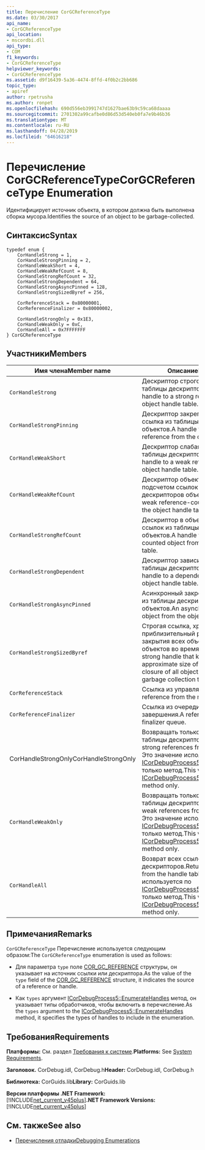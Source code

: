 ```yaml
---
title: Перечисление CorGCReferenceType
ms.date: 03/30/2017
api_name:
- CorGCReferenceType
api_location:
- mscordbi.dll
api_type:
- COM
f1_keywords:
- CorGCReferenceType
helpviewer_keywords:
- CorGCReferenceType
ms.assetid: d9f16439-5a36-4474-8ffd-4f0b2c2bb686
topic_type:
- apiref
author: rpetrusha
ms.author: ronpet
ms.openlocfilehash: 690d556eb3991747d1627bae63b9c59ca68daaaa
ms.sourcegitcommit: 2701302a99cafbe0d86d53d540eb0fa7e9b46b36
ms.translationtype: MT
ms.contentlocale: ru-RU
ms.lasthandoff: 04/28/2019
ms.locfileid: "64616218"
---
```

# <a name="corgcreferencetype-enumeration"></a><span data-ttu-id="72a16-102">Перечисление CorGCReferenceType</span><span class="sxs-lookup"><span data-stu-id="72a16-102">CorGCReferenceType Enumeration</span></span>
<span data-ttu-id="72a16-103">Идентифицирует источник объекта, в котором должна быть выполнена сборка мусора.</span><span class="sxs-lookup"><span data-stu-id="72a16-103">Identifies the source of an object to be garbage-collected.</span></span>  
  
## <a name="syntax"></a><span data-ttu-id="72a16-104">Синтаксис</span><span class="sxs-lookup"><span data-stu-id="72a16-104">Syntax</span></span>  
  
```  
typedef enum {  
    CorHandleStrong = 1,  
    CorHandleStrongPinning = 2,  
    CorHandleWeakShort = 4,  
    CorHandleWeakRefCount = 8,  
    CorHandleStrongRefCount = 32,  
    CorHandleStrongDependent = 64,  
    CorHandleStrongAsyncPinned = 128,  
    CorHandleStrongSizedByref = 256,  
  
    CorReferenceStack = 0x80000001,  
    CorReferenceFinalizer = 0x80000002,  
  
    CorHandleStrongOnly = 0x1E3,  
    CorHandleWeakOnly = 0xC,  
    CorHandleAll = 0x7FFFFFFF  
} CorGCReferenceType  
```  
  
## <a name="members"></a><span data-ttu-id="72a16-105">Участники</span><span class="sxs-lookup"><span data-stu-id="72a16-105">Members</span></span>  
  
|<span data-ttu-id="72a16-106">Имя члена</span><span class="sxs-lookup"><span data-stu-id="72a16-106">Member name</span></span>|<span data-ttu-id="72a16-107">Описание</span><span class="sxs-lookup"><span data-stu-id="72a16-107">Description</span></span>|  
|-----------------|-----------------|  
|`CorHandleStrong`|<span data-ttu-id="72a16-108">Дескриптор строгой ссылки из таблицы дескрипторов объектов.</span><span class="sxs-lookup"><span data-stu-id="72a16-108">A handle to a strong reference from the object handle table.</span></span>|  
|`CorHandleStrongPinning`|<span data-ttu-id="72a16-109">Дескриптор закрепленная строгая ссылка из таблицы дескрипторов объектов.</span><span class="sxs-lookup"><span data-stu-id="72a16-109">A handle to a pinned strong reference from the object handle table.</span></span>|  
|`CorHandleWeakShort`|<span data-ttu-id="72a16-110">Дескриптор слабая ссылка из таблицы дескрипторов объектов.</span><span class="sxs-lookup"><span data-stu-id="72a16-110">A handle to a weak reference from the object handle table.</span></span>|  
|`CorHandleWeakRefCount`|<span data-ttu-id="72a16-111">Дескриптор объекта слабые подсчетом ссылок из таблицы дескрипторов объектов.</span><span class="sxs-lookup"><span data-stu-id="72a16-111">A handle to a weak reference-counted object from the object handle table.</span></span>|  
|`CorHandleStrongRefCount`|<span data-ttu-id="72a16-112">Дескриптор в объект с подсчетом ссылок из таблицы дескрипторов объектов.</span><span class="sxs-lookup"><span data-stu-id="72a16-112">A handle to a reference-counted object from the object handle table.</span></span>|  
|`CorHandleStrongDependent`|<span data-ttu-id="72a16-113">Дескриптор зависимого объекта из таблицы дескрипторов объектов.</span><span class="sxs-lookup"><span data-stu-id="72a16-113">A handle to a dependent object from the object handle table.</span></span>|  
|`CorHandleStrongAsyncPinned`|<span data-ttu-id="72a16-114">Асинхронный закрепленный объект из таблицы дескрипторов объектов.</span><span class="sxs-lookup"><span data-stu-id="72a16-114">An asynchronous pinned object from the object handle table.</span></span>|  
|`CorHandleStrongSizedByref`|<span data-ttu-id="72a16-115">Строгая ссылка, хранящая приблизительный размер общего закрытия всех объектов и корневых объектов во время сборки мусора.</span><span class="sxs-lookup"><span data-stu-id="72a16-115">A strong handle that keeps an approximate size of the collective closure of all objects and object roots at garbage collection time.</span></span>|  
|`CorReferenceStack`|<span data-ttu-id="72a16-116">Ссылка из управляемого стека.</span><span class="sxs-lookup"><span data-stu-id="72a16-116">A reference from the managed stack.</span></span>|  
|`CorReferenceFinalizer`|<span data-ttu-id="72a16-117">Ссылка из очереди метода завершения.</span><span class="sxs-lookup"><span data-stu-id="72a16-117">A reference from the finalizer queue.</span></span>|  
|<span data-ttu-id="72a16-118">CorHandleStrongOnly</span><span class="sxs-lookup"><span data-stu-id="72a16-118">CorHandleStrongOnly</span></span>|<span data-ttu-id="72a16-119">Возвращать только строгих ссылок из таблицы дескрипторов.</span><span class="sxs-lookup"><span data-stu-id="72a16-119">Return only strong references from the handle table.</span></span> <span data-ttu-id="72a16-120">Это значение используется по [ICorDebugProcess5::EnumerateHandles](../../../../docs/framework/unmanaged-api/debugging/icordebugprocess5-enumeratehandles-method.md) только метод.</span><span class="sxs-lookup"><span data-stu-id="72a16-120">This value is used by the [ICorDebugProcess5::EnumerateHandles](../../../../docs/framework/unmanaged-api/debugging/icordebugprocess5-enumeratehandles-method.md) method only.</span></span>|  
|`CorHandleWeakOnly`|<span data-ttu-id="72a16-121">Возвращать только слабые ссылки из таблицы дескрипторов.</span><span class="sxs-lookup"><span data-stu-id="72a16-121">Return only weak references from the handle table.</span></span> <span data-ttu-id="72a16-122">Это значение используется по [ICorDebugProcess5::EnumerateHandles](../../../../docs/framework/unmanaged-api/debugging/icordebugprocess5-enumeratehandles-method.md) только метод.</span><span class="sxs-lookup"><span data-stu-id="72a16-122">This value is used by the [ICorDebugProcess5::EnumerateHandles](../../../../docs/framework/unmanaged-api/debugging/icordebugprocess5-enumeratehandles-method.md) method only.</span></span>|  
|`CorHandleAll`|<span data-ttu-id="72a16-123">Возврат всех ссылок из таблицы дескрипторов.</span><span class="sxs-lookup"><span data-stu-id="72a16-123">Return all references from the handle table.</span></span> <span data-ttu-id="72a16-124">Это значение используется по [ICorDebugProcess5::EnumerateHandles](../../../../docs/framework/unmanaged-api/debugging/icordebugprocess5-enumeratehandles-method.md) только метод.</span><span class="sxs-lookup"><span data-stu-id="72a16-124">This value is used by the [ICorDebugProcess5::EnumerateHandles](../../../../docs/framework/unmanaged-api/debugging/icordebugprocess5-enumeratehandles-method.md) method only.</span></span>|  
  
## <a name="remarks"></a><span data-ttu-id="72a16-125">Примечания</span><span class="sxs-lookup"><span data-stu-id="72a16-125">Remarks</span></span>  
 <span data-ttu-id="72a16-126">`CorGCReferenceType` Перечисление используется следующим образом:</span><span class="sxs-lookup"><span data-stu-id="72a16-126">The `CorGCReferenceType` enumeration is used as follows:</span></span>  
  
- <span data-ttu-id="72a16-127">Для параметра `type` поле [COR_GC_REFERENCE](../../../../docs/framework/unmanaged-api/debugging/cor-gc-reference-structure.md) структуры, он указывает на источник ссылки или дескриптора.</span><span class="sxs-lookup"><span data-stu-id="72a16-127">As the value of the `type` field of the [COR_GC_REFERENCE](../../../../docs/framework/unmanaged-api/debugging/cor-gc-reference-structure.md) structure, it indicates the source of a reference or handle.</span></span>  
  
- <span data-ttu-id="72a16-128">Как `types` аргумент [ICorDebugProcess5::EnumerateHandles](../../../../docs/framework/unmanaged-api/debugging/icordebugprocess5-enumeratehandles-method.md) метод, он указывает типы обработчиков, чтобы включить в перечисление.</span><span class="sxs-lookup"><span data-stu-id="72a16-128">As the `types` argument to the [ICorDebugProcess5::EnumerateHandles](../../../../docs/framework/unmanaged-api/debugging/icordebugprocess5-enumeratehandles-method.md) method, it specifies the types of handles to include in the enumeration.</span></span>  
  
## <a name="requirements"></a><span data-ttu-id="72a16-129">Требования</span><span class="sxs-lookup"><span data-stu-id="72a16-129">Requirements</span></span>  
 <span data-ttu-id="72a16-130">**Платформы:** См. раздел [Требования к системе](../../../../docs/framework/get-started/system-requirements.md).</span><span class="sxs-lookup"><span data-stu-id="72a16-130">**Platforms:** See [System Requirements](../../../../docs/framework/get-started/system-requirements.md).</span></span>  
  
 <span data-ttu-id="72a16-131">**Заголовок.** CorDebug.idl, CorDebug.h</span><span class="sxs-lookup"><span data-stu-id="72a16-131">**Header:** CorDebug.idl, CorDebug.h</span></span>  
  
 <span data-ttu-id="72a16-132">**Библиотека:** CorGuids.lib</span><span class="sxs-lookup"><span data-stu-id="72a16-132">**Library:** CorGuids.lib</span></span>  
  
 <span data-ttu-id="72a16-133">**Версии платформы .NET Framework:** [!INCLUDE[net_current_v45plus](../../../../includes/net-current-v45plus-md.md)]</span><span class="sxs-lookup"><span data-stu-id="72a16-133">**.NET Framework Versions:** [!INCLUDE[net_current_v45plus](../../../../includes/net-current-v45plus-md.md)]</span></span>  
  
## <a name="see-also"></a><span data-ttu-id="72a16-134">См. также</span><span class="sxs-lookup"><span data-stu-id="72a16-134">See also</span></span>

- [<span data-ttu-id="72a16-135">Перечисления отладки</span><span class="sxs-lookup"><span data-stu-id="72a16-135">Debugging Enumerations</span></span>](../../../../docs/framework/unmanaged-api/debugging/debugging-enumerations.md)

